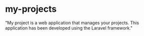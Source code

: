 # my-projects
  "My project is a web application that manages your projects. This application has been developed using the Laravel framework."
